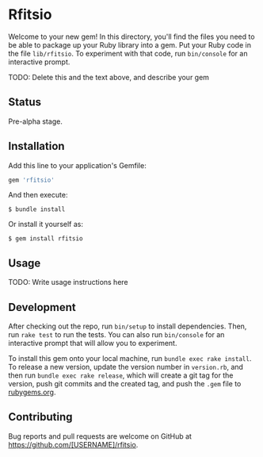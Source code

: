 # Rfitsio

Welcome to your new gem! In this directory, you'll find the files you need to be able to package up your Ruby library into a gem. Put your Ruby code in the file `lib/rfitsio`. To experiment with that code, run `bin/console` for an interactive prompt.

TODO: Delete this and the text above, and describe your gem

## Status

Pre-alpha stage.

## Installation

Add this line to your application's Gemfile:

```ruby
gem 'rfitsio'
```

And then execute:

    $ bundle install

Or install it yourself as:

    $ gem install rfitsio

## Usage

TODO: Write usage instructions here

## Development

After checking out the repo, run `bin/setup` to install dependencies. Then, run `rake test` to run the tests. You can also run `bin/console` for an interactive prompt that will allow you to experiment.

To install this gem onto your local machine, run `bundle exec rake install`. To release a new version, update the version number in `version.rb`, and then run `bundle exec rake release`, which will create a git tag for the version, push git commits and the created tag, and push the `.gem` file to [rubygems.org](https://rubygems.org).

## Contributing

Bug reports and pull requests are welcome on GitHub at https://github.com/[USERNAME]/rfitsio.
